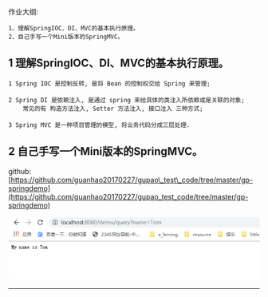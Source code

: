 作业大纲:

```
1、理解SpringIOC、DI、MVC的基本执行原理。
2、自己手写一个Mini版本的SpringMVC。
```

## 1 理解SpringIOC、DI、MVC的基本执行原理。

```
1 Spring IOC 是控制反转, 是将 Bean 的控制权交给 Spring 来管理;

2 Spring DI 是依赖注入, 是通过 spring 来给具体的类注入所依赖或是关联的对象;
    常见的有 构造方法注入, Setter 方法注入, 接口注入 三种方式;

3 Spring MVC 是一种项目管理的模型, 将业务代码分成三层处理.
```

## 2 自己手写一个Mini版本的SpringMVC。

github: [https://github.com/guanhao20170227/gupao\_test\_code/tree/master/gp-springdemo](https://github.com/guanhao20170227/gupao_test_code/tree/master/gp-springdemo)

![](/assets/import_20191212205001.png)

---



